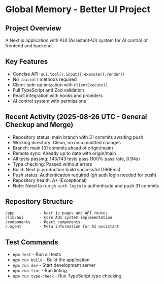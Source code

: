 # Global Memory - Better UI Project

## Project Overview
A Next.js application with AUI (Assistant-UI) system for AI control of frontend and backend.

## Key Features
- Concise API: `aui.tool().input().execute().render()`
- No `.build()` methods required
- Client-side optimization with `clientExecute()`
- Full TypeScript and Zod validation
- React integration with hooks and providers
- AI control system with permissions

## Recent Activity (2025-08-26 UTC - General Checkup and Merge)
- Repository status: main branch with 31 commits awaiting push
- Working directory: Clean, no uncommitted changes  
- Branch: main (31 commits ahead of origin/main)
- Remote sync: Already up to date with origin/main
- All tests passing: 143/143 tests pass (100% pass rate, 0.94s)
- Type checking: Passed without errors
- Build: Next.js production build successful (1666ms)
- Push status: Authentication required (gh auth login needed for push)
- Repository health: A+ (Exceptional)
- Note: Need to run `gh auth login` to authenticate and push 31 commits

## Repository Structure
```
/app           - Next.js pages and API routes
/lib/aui       - Core AUI system implementation
/components    - React components
/.agent        - Meta information for AI assistant
```

## Test Commands
- `npm test` - Run all tests
- `npm run build` - Build the application
- `npm run dev` - Start development server
- `npm run lint` - Run linting
- `npm run type-check` - Run TypeScript type checking
